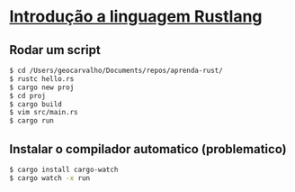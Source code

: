 # [Introdução a linguagem Rustlang](https://www.youtube.com/playlist?list=PLjSf4DcGBdiGCNOrCoFgtj0KrUq1MRUME)
## Rodar um script
```bash
$ cd /Users/geocarvalho/Documents/repos/aprenda-rust/
$ rustc hello.rs
$ cargo new proj
$ cd proj
$ cargo build
$ vim src/main.rs
$ cargo run
```

## Instalar o compilador automatico (problematico)
```bash
$ cargo install cargo-watch
$ cargo watch -x run
```